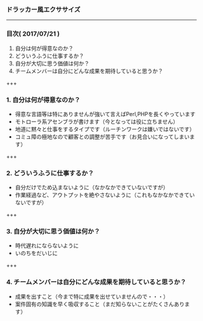 ### ドラッカー風エクササイズ
---

### 目次( 2017/07/21 )

1. 自分は何が得意なのか？
2. どういうふうに仕事するか？
3. 自分が大切に思う価値は何か？
4. チームメンバーは自分にどんな成果を期待していると思うか？

+++

### 1. 自分は何が得意なのか？

- 得意な言語等は特にありませんが強いて言えばPerl,PHPを長くやっています
- モトローラ系アセンブラが書けます（今となっては役に立ちません）
- 地道に黙々と仕事をするタイプです（ルーチンワークは嫌いではないです）
- コミュ障の極地なので顧客との調整が苦手です（お見合いになってしまいます）

+++

### 2. どういうふうに仕事するか？

- 自分だけでため込まないように（なかなかできていないですが）
- 作業経過など、アウトプットを絶やさないように（これもなかなかできていないですが）

+++

### 3. 自分が大切に思う価値は何か？

- 時代遅れにならないように
- いのちをだいじに

+++

### 4. チームメンバーは自分にどんな成果を期待していると思うか？

- 成果を出すこと（今まで特に成果を出せていませんので・・・）
- 案件固有の知識を早く吸収すること（まだ知らないことがたくさんあります）
